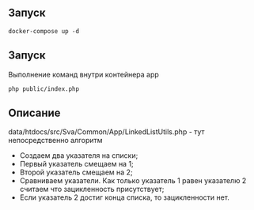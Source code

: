 ## Запуск
```shell
docker-compose up -d
```

## Запуск
Выполнение команд внутри контейнера app
```shell
php public/index.php 
```

## Описание
data/htdocs/src/Sva/Common/App/LinkedListUtils.php - тут непосредственно алгоритм

- Создаем два указателя на списки;
- Первый указатель смещаем на 1;
- Второй указатель смещаем на 2;
- Сравниваем указатели. Как только указатель 1 равен указателю 2 считаем что зацикленность присутствует;
- Если указатель 2 достиг конца списка, то зацикленности нет.
